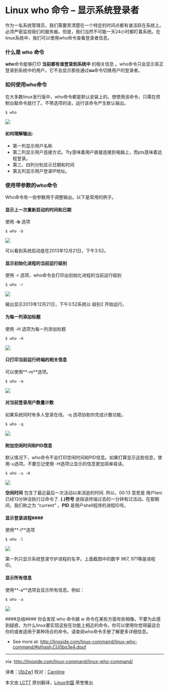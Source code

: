 Linux who 命令 – 显示系统登录者
================================================================================
作为一名系统管理员，我们需要弄清楚在一个特定的时间点都有谁活跃在系统上。必须严密监视我们的服务器。但是，我们当然不可能一天24小时都盯着系统。在linux系统中，我们可以使用who命令查看登录者信息。

### 什么是 who 命令 ###
**who**命令能够打印 **当前都有谁登录到系统中** 的相关信息 。who命令只会显示真正登录到系统中的用户。它不会显示那些通过**su**命令切换用户的登录者。

### 如何使用who命令 ###
在大多数linux发行版中，who命令都是默认安装上的。想使用该命令，只需在控制台敲命令就行了。不带选项的话，运行该命令产生默认输出。

    $ who

![](http://linoxide.com/wp-content/uploads/2013/12/who_default.png)

#### 如何理解输出: ####

- 第一列显示用户名称
- 第二列显示用户连接方式。Tty意味着用户直接连接到电脑上，而pts意味着远程登录。
- 第三、四列分别显示日期和时间
- 第五列显示用户登录IP地址。

### 使用带参数的who命令 ###
Who命令有一些参数用于调整输出。以下是常用的例子。

#### 显示上一次重新启动的时间和日期 ####
使用 **-b** 选项

    $ who -b

![](http://linoxide.com/wp-content/uploads/2013/12/who_b.png)

可以看到系统启动是在2013年12月21日，下午3:52。

#### 显示初始化进程的当前运行级别 ####

使用 -r 选项，who命令会打印出初始化进程的当前运行级别

    $ who -r

![](http://linoxide.com/wp-content/uploads/2013/12/who_r.png)

输出显示2013年12月21日，下午3:52系统以 级别2 开始运行。
#### 为每一列添加标题 ####

使用 -H 选项为每一列添加标题

    $ who -H

![](http://linoxide.com/wp-content/uploads/2013/12/who_H.png)

#### 只打印当前运行终端的相关信息 ####
可以使用**-m**选项。

    $ who -m

![](http://linoxide.com/wp-content/uploads/2013/12/who_m.png)

#### 对当前登录用户数量计数 ####
如果系统同时有多人登录在线，-q 选项协助你完成计数功能。

    $ who -q

![](http://linoxide.com/wp-content/uploads/2013/12/who_q.png)

#### 附加空闲时间和PID信息 ####
默认情况下，who命令不会打印空闲时间和PID信息。如果打算显示这些信息，使用-u选项。不要忘记使用 -H选项让显示的信息更加简单易读。

    $ who -u -H

![](http://linoxide.com/wp-content/uploads/2013/12/who_u.png)

**空闲时间** 包含了最近最后一次活动以来消逝的时间. 所以，00:13 意思是 用户leni已经13分钟没执行过命令了. **(.)符号**  是指该终端过去的一分钟有过活动。在那期间，我们称之为 “current” 。**PID** 是用户shell程序的进程ID号。

#### 显示登录进程####
使用**-l**选项

    $ who -l

![](http://linoxide.com/wp-content/uploads/2013/12/who_l.png)
	
第一列只显示系统登录守护进程的名字。上面截图中的数字 967, 971等是进程ID。

#### 显示所有信息 ####
使用**-a**选项会显示所有信息。例如：

    $ who -a

![](http://linoxide.com/wp-content/uploads/2013/12/who_a.png)

####总结####
你会发现 who 命令跟 w 命令在某些方面有些相像。不要为此感到疑惑，为什么linux要实现这些在功能上相近的命令。你可以使用你觉得最适合你的或者适用于某种场合的命令。请查阅who命令手册了解更多详细信息。

- See more at: http://linoxide.com/linux-command/linux-who-command/#sthash.CU0bq3e4.dpuf

--------------------------------------------------------------------------------

via: http://linoxide.com/linux-command/linux-who-command/

译者：[l3b2w1](https://github.com/l3b2w1) 校对：[Caroline](https://github.com/carolinewuyan)

本文由 [LCTT](https://github.com/LCTT/TranslateProject) 原创翻译，[Linux中国](http://linux.cn/) 荣誉推出

[1]:http://linoxide.com/linux-command/linux-w-command/
